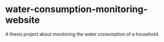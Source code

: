 # water-consumption-monitoring-website
A thesis project about monitoring the water consumption of a household. 
